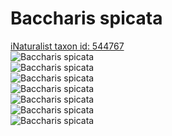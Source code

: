 
Baccharis spicata
=================
  
[iNaturalist taxon id: 544767](https://www.inaturalist.org/taxa/544767)  
![Baccharis spicata](https://inaturalist-open-data.s3.amazonaws.com/photos/125353016/medium.jpg)  
![Baccharis spicata](https://inaturalist-open-data.s3.amazonaws.com/photos/125352944/medium.jpg)  
![Baccharis spicata](https://inaturalist-open-data.s3.amazonaws.com/photos/125353070/medium.jpg)  
![Baccharis spicata](https://inaturalist-open-data.s3.amazonaws.com/photos/125351184/medium.jpg)  
![Baccharis spicata](https://inaturalist-open-data.s3.amazonaws.com/photos/125351251/medium.jpg)  
![Baccharis spicata](https://inaturalist-open-data.s3.amazonaws.com/photos/125351362/medium.jpg)  
![Baccharis spicata](https://inaturalist-open-data.s3.amazonaws.com/photos/125351410/medium.jpg)